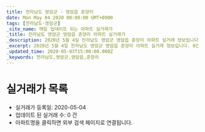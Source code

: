 ```yaml
---
title: 전라남도 영암군 - 영암읍 춘양리
date: Mon May 04 2020 00:00:00 GMT+0900
tags: [전라남도-영암군]
_site_name: 매일 업데이트 되는 아파트 실거래가
_title: 전라남도 영암군 영암읍 춘양리 아파트 실거래가
_description: 2020년 5월 4일 전라남도 영암군 영암읍 춘양리 아파트 실거래 정보입니다. 0건 아파트 정보가 있습니다.
_excerpt: 2020년 5월 4일 전라남도 영암군 영암읍 춘양리 아파트 실거래 정보입니다. 0건 아파트 정보가 있습니다.
_updated_time: 2020-05-03T15:00:00.000Z
_keywords: 전라남도,영암군,영암읍,춘양리
---
```






# 실거래가 목록
- 실거래가 등록일: 2020-05-04
- 업데이트 된 실거래 수: 0 건
- 아파트명을 클릭하면 외부 검색 페이지로 연결됩니다.





